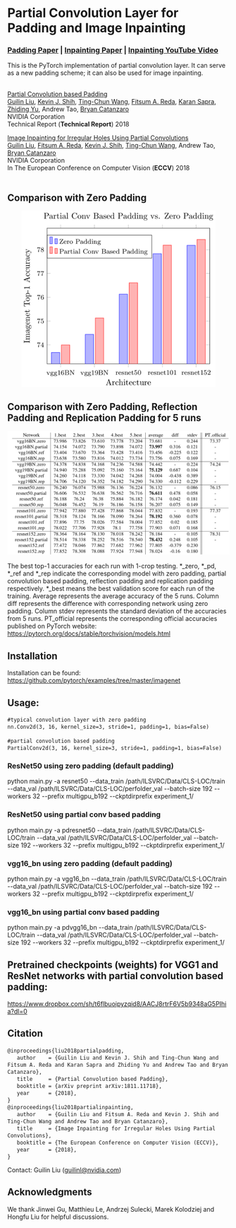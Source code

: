 
# Partial Convolution Layer for Padding and Image Inpainting
### [Padding Paper](https://arxiv.org/pdf/1811.11718.pdf) | [Inpainting Paper](https://eccv2018.org/openaccess/content_ECCV_2018/papers/Guilin_Liu_Image_Inpainting_for_ECCV_2018_paper.pdf) | [Inpainting YouTube Video](https://www.youtube.com/watch?v=gg0F5JjKmhA)

This is the PyTorch implementation of partial convolution layer. It can serve as a new padding scheme; it can also be used for image inpainting. <br><br>


[Partial Convolution based Padding](https://arxiv.org/pdf/1811.11718.pdf) <br>
[Guilin Liu](https://liuguilin1225.github.io/), [Kevin J. Shih](http://web.engr.illinois.edu/~kjshih2/), [Ting-Chun Wang](https://tcwang0509.github.io/), [Fitsum A. Reda](https://scholar.google.com/citations?user=quZ_qLYAAAAJ&hl=en), [Karan Sapra](http://cecas.clemson.edu/~ksapra/), [Zhiding Yu](https://chrisding.github.io/), Andrew Tao, [Bryan Catanzaro](http://catanzaro.name/) <br>
NVIDIA Corporation <br>
Technical Report (**Technical Report**) 2018


[Image Inpainting for Irregular Holes Using Partial Convolutions](https://eccv2018.org/openaccess/content_ECCV_2018/papers/Guilin_Liu_Image_Inpainting_for_ECCV_2018_paper.pdf) <br>
[Guilin Liu](https://liuguilin1225.github.io/), [Fitsum A. Reda](https://scholar.google.com/citations?user=quZ_qLYAAAAJ&hl=en), [Kevin J. Shih](http://web.engr.illinois.edu/~kjshih2/), [Ting-Chun Wang](https://tcwang0509.github.io/), Andrew Tao, [Bryan Catanzaro](http://ctnzr.io/) <br>
NVIDIA Corporation <br>
In The European Conference on Computer Vision (**ECCV**) 2018  <br> <br>



## Comparison with Zero Padding
<p align='center'>  
  <img src='imgs/compare_with_zero_padding_bar.png' width='440'/>
</p>

## Comparison with Zero Padding, Reflection Padding and Replication Padding for 5 runs
<p align='center'>  
  <img src='imgs/compare_all_padding.png' width='660'/>
<!--   <img src='imgs/compare_zero_padding_table.png' width='660'/> -->
</p>

The best top-1 accuracies for each run with 1-crop testing. \*\_zero, \*\_pd, \*\_ref and \*\_rep indicate the corresponding model with zero padding, partial convolution based padding, reflection padding and replication padding respectively. \*\_best means the best validation score for each run of the training. Average represents the average accuracy of the 5 runs. Column diff represents the difference with corresponding network using zero padding. Column stdev represents the standard deviation of the accuracies from 5 runs. PT\_official represents the corresponding official accuracies published on PyTorch website: https://pytorch.org/docs/stable/torchvision/models.html


## Installation
Installation can be found: https://github.com/pytorch/examples/tree/master/imagenet


## Usage:

```
#typical convolution layer with zero padding
nn.Conv2d(3, 16, kernel_size=3, stride=1, padding=1, bias=False)

#partial convolution based padding
PartialConv2d(3, 16, kernel_size=3, stride=1, padding=1, bias=False)
```

### ResNet50 using zero padding (default padding)
python main.py -a resnet50 --data_train /path/ILSVRC/Data/CLS-LOC/train --data_val /path/ILSVRC/Data/CLS-LOC/perfolder_val --batch-size 192 --workers 32 --prefix multigpu_b192 --ckptdirprefix experiment_1/

### ResNet50 using partial conv based padding
python main.py -a pdresnet50 --data_train /path/ILSVRC/Data/CLS-LOC/train --data_val /path/ILSVRC/Data/CLS-LOC/perfolder_val --batch-size 192 --workers 32 --prefix multigpu_b192 --ckptdirprefix experiment_1/

### vgg16_bn using zero padding (default padding)
python main.py -a vgg16_bn --data_train /path/ILSVRC/Data/CLS-LOC/train --data_val /path/ILSVRC/Data/CLS-LOC/perfolder_val --batch-size 192 --workers 32 --prefix multigpu_b192 --ckptdirprefix experiment_1/

### vgg16_bn using partial conv based padding
python main.py -a pdvgg16_bn --data_train /path/ILSVRC/Data/CLS-LOC/train --data_val /path/ILSVRC/Data/CLS-LOC/perfolder_val --batch-size 192 --workers 32 --prefix multigpu_b192 --ckptdirprefix experiment_1/

## Pretrained checkpoints (weights) for VGG1 and ResNet networks with partial convolution based padding:
https://www.dropbox.com/sh/t6flbuoipyzqid8/AACJ8rtrF6V5b9348aG5PIhia?dl=0



## Citation
```
@inproceedings{liu2018partialpadding,
   author    = {Guilin Liu and Kevin J. Shih and Ting-Chun Wang and Fitsum A. Reda and Karan Sapra and Zhiding Yu and Andrew Tao and Bryan Catanzaro},
   title     = {Partial Convolution based Padding},
   booktitle = {arXiv preprint arXiv:1811.11718},   
   year      = {2018},
}
@inproceedings{liu2018partialinpainting,
   author    = {Guilin Liu and Fitsum A. Reda and Kevin J. Shih and Ting-Chun Wang and Andrew Tao and Bryan Catanzaro},
   title     = {Image Inpainting for Irregular Holes Using Partial Convolutions},
   booktitle = {The European Conference on Computer Vision (ECCV)},   
   year      = {2018},
}
```

Contact: Guilin Liu (guilinl@nvidia.com)

## Acknowledgments
We thank Jinwei Gu, Matthieu Le, Andrzej Sulecki, Marek Kolodziej and Hongfu Liu for helpful discussions.
